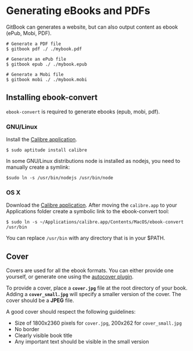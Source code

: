 # Generating eBooks and PDFs

GitBook can generates a website, but can also output content as ebook \(ePub, Mobi, PDF\).

```text
# Generate a PDF file
$ gitbook pdf ./ ./mybook.pdf

# Generate an ePub file
$ gitbook epub ./ ./mybook.epub

# Generate a Mobi file
$ gitbook mobi ./ ./mybook.mobi
```

## Installing ebook-convert

`ebook-convert` is required to generate ebooks \(epub, mobi, pdf\).

### GNU/Linux

Install the [Calibre application](https://calibre-ebook.com/download).

```text
$ sudo aptitude install calibre
```

In some GNU/Linux distributions node is installed as nodejs, you need to manually create a symlink:

```text
$sudo ln -s /usr/bin/nodejs /usr/bin/node
```

### OS X

Download the [Calibre application](https://calibre-ebook.com/download). After moving the `calibre.app` to your Applications folder create a symbolic link to the ebook-convert tool:

```text
$ sudo ln -s ~/Applications/calibre.app/Contents/MacOS/ebook-convert /usr/bin
```

You can replace `/usr/bin` with any directory that is in your $PATH.

## Cover

Covers are used for all the ebook formats. You can either provide one yourself, or generate one using the [autocover plugin](https://plugins.gitbook.com/plugin/autocover).

To provide a cover, place a **`cover.jpg`** file at the root directory of your book. Adding a **`cover_small.jpg`** will specify a smaller version of the cover. The cover should be a **JPEG** file.

A good cover should respect the following guidelines:

* Size of 1800x2360 pixels for `cover.jpg`, 200x262 for `cover_small.jpg`
* No border
* Clearly visible book title
* Any important text should be visible in the small version

